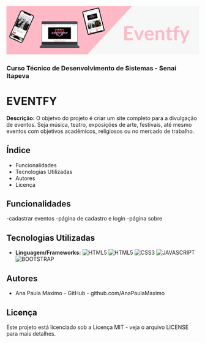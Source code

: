 ![imagem de capa](assets/img/readme.img/Eventfy.png)
### Curso Técnico de Desenvolvimento de Sistemas - Senai Itapeva
# EVENTFY
**Descrição:**
O objetvo do projeto é criar um site completo para a divulgação de eventos. Seja música, teatro, exposições de arte, festivais, até mesmo eventos com objetivos acadêmicos, religiosos ou no mercado de trabalho.
## Índice
- Funcionalidades 
- Tecnologias Utilizadas
- Autores
- Licença
## Funcionalidades
-cadastrar eventos
-página de cadastro e login
-página sobre
## Tecnologias Utilizadas
- **Linguagem/Frameworks:**
![HTML5](https://img.shields.io/badge/HTML5-E34F26?style=for-the-badge&logo=html5&logoColor=white)
![HTML5](https://img.shields.io/badge/HTML5-E34F26?style=for-the-badge&logo=html5&logoColor=white)
![CSS3](https://img.shields.io/badge/CSS3-1572B6?style=for-the-badge&logo=css3&logoColor=white)
![JAVASCRIPT](https://img.shields.io/badge/JavaScript-323330?style=for-the-badge&logo=javascript&logoColor=F7DF1E)
![BOOTSTRAP](https://img.shields.io/badge/Bootstrap-563D7C?style=for-the-badge&logo=bootstrap&logoColor=white)
## Autores
- Ana Paula Maximo - GitHub - github.com/AnaPaulaMaximo
## Licença
Este projeto está licenciado sob a Licença MIT - veja o arquivo LICENSE para mais detalhes.